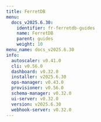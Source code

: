 ```yaml
---
title: FerretDB
menu:
  docs_v2025.6.30:
    identifier: fr-ferretdb-guides
    name: FerretDB
    parent: guides
    weight: 10
menu_name: docs_v2025.6.30
info:
  autoscaler: v0.41.0
  cli: v0.56.0
  dashboard: v0.32.0
  installer: v2025.6.30
  ops-manager: v0.43.0
  provisioner: v0.56.0
  schema-manager: v0.32.0
  ui-server: v0.32.0
  version: v2025.6.30
  webhook-server: v0.32.0
---
```


